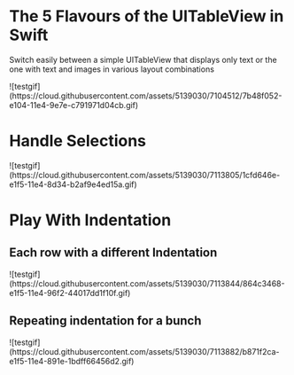 <h1>The 5 Flavours of the UITableView in Swift</h1>
<p>Switch easily between a simple UITableView that displays only text or the one with text and images in various layout combinations</p>
![testgif](https://cloud.githubusercontent.com/assets/5139030/7104512/7b48f052-e104-11e4-9e7e-c791971d04cb.gif)
<h1>Handle Selections</h1>
![testgif](https://cloud.githubusercontent.com/assets/5139030/7113805/1cfd646e-e1f5-11e4-8d34-b2af9e4ed15a.gif)
<h1>Play With Indentation</h1>
<h2>Each row with a different Indentation</h2>
![testgif](https://cloud.githubusercontent.com/assets/5139030/7113844/864c3468-e1f5-11e4-96f2-44017dd1f10f.gif)
<h2>Repeating indentation for a bunch</h2>
![testgif](https://cloud.githubusercontent.com/assets/5139030/7113882/b871f2ca-e1f5-11e4-891e-1bdff66456d2.gif)
